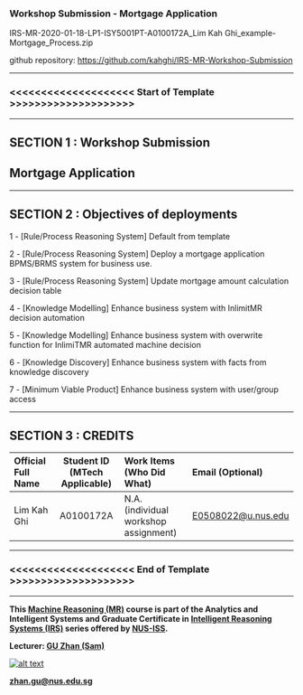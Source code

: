 ﻿### Workshop Submission - Mortgage Application

 IRS-MR-2020-01-18-LP1-ISY5001PT-A0100172A_Lim Kah Ghi_example-Mortgage_Process.zip
 
 
github repository: https://github.com/kahghi/IRS-MR-Workshop-Submission


---

### <<<<<<<<<<<<<<<<<<<< Start of Template >>>>>>>>>>>>>>>>>>>>

---

## SECTION 1 : Workshop Submission
## Mortgage Application

---
## SECTION 2 : Objectives of deployments
1 - [Rule/Process Reasoning System] Default from template

2 - [Rule/Process Reasoning System] Deploy a mortgage application BPMS/BRMS system for business use.

3 - [Rule/Process Reasoning System] Update mortgage amount calculation decision table

4 - [Knowledge Modelling] Enhance business system with InlimitMR decision automation

5 - [Knowledge Modelling] Enhance business system with overwrite function for InlimiTMR automated machine decision

6 - [Knowledge Discovery] Enhance business system with facts from knowledge discovery

7 - [Minimum Viable Product] Enhance business system with user/group access


---
## SECTION 3 : CREDITS 

| Official Full Name  | Student ID (MTech Applicable)  | Work Items (Who Did What) | Email (Optional) |
| :------------ |:---------------:| :-----| :-----|
| Lim Kah Ghi | A0100172A | N.A. (individual workshop assignment) | E0508022@u.nus.edu |

---

### <<<<<<<<<<<<<<<<<<<< End of Template >>>>>>>>>>>>>>>>>>>>

---

**This [Machine Reasoning (MR)](https://www.iss.nus.edu.sg/executive-education/course/detail/machine-reasoning "Machine Reasoning") course is part of the Analytics and Intelligent Systems and Graduate Certificate in [Intelligent Reasoning Systems (IRS)](https://www.iss.nus.edu.sg/stackable-certificate-programmes/intelligent-systems "Intelligent Reasoning Systems") series offered by [NUS-ISS](https://www.iss.nus.edu.sg "Institute of Systems Science, National University of Singapore").**

**Lecturer: [GU Zhan (Sam)](https://www.iss.nus.edu.sg/about-us/staff/detail/201/GU%20Zhan "GU Zhan (Sam)")**

[![alt text](https://www.iss.nus.edu.sg/images/default-source/About-Us/7.6.1-teaching-staff/sam-website.tmb-.png "Let's check Sam' profile page")](https://www.iss.nus.edu.sg/about-us/staff/detail/201/GU%20Zhan)

**zhan.gu@nus.edu.sg**
